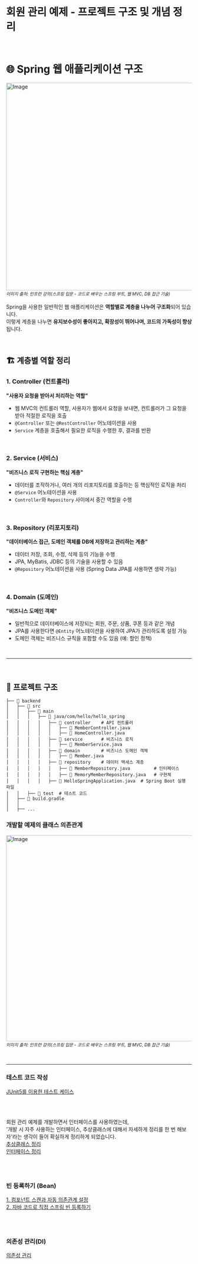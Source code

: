 # 회원 관리 예제 - 프로젝트 구조 및 개념 정리

<br />

# 🌐 Spring 웹 애플리케이션 구조
<img width="563" alt="Image" src="https://github.com/user-attachments/assets/a2637fdb-8fb1-453b-837b-5e865056aed1" /> <br />
<small>_이미지 출처: 인프런 강의(스프링 입문 - 코드로 배우는 스프링 부트, 웹 MVC, DB 접근 기술)_</small> <br /><br />
Spring을 사용한 일반적인 웹 애플리케이션은 **역할별로 계층을 나누어 구조화**되어 있습니다. <br />
이렇게 계층을 나누면 **유지보수성이 좋아지고, 확장성이 뛰어나며, 코드의 가독성이 향상**됩니다.

<br />

## 🏗️ 계층별 역할 정리

### 1. Controller (컨트롤러)
**"사용자 요청을 받아서 처리하는 역할"**  
- 웹 MVC의 컨트롤러 역할, 사용자가 웹에서 요청을 보내면, 컨트롤러가 그 요청을 받아 적절한 로직을 호출
- `@Controller` 또는 `@RestController` 어노테이션을 사용
- `Service` 계층을 호출해서 필요한 로직을 수행한 후, 결과를 반환

<br />

### 2. Service (서비스)
**"비즈니스 로직 구현하는 핵심 계층"**
- 데이터를 조작하거나, 여러 개의 리포지토리를 호출하는 등 핵심적인 로직을 처리
- `@Service` 어노테이션을 사용
- `Controller`와 `Repository` 사이에서 중간 역할을 수행

<br />

### 3. Repository (리포지토리)
**"데이터베이스 접근, 도메인 객체를 DB에 저장하고 관리하는 계층"**
- 데이터 저장, 조회, 수정, 삭제 등의 기능을 수행
- JPA, MyBatis, JDBC 등의 기술을 사용할 수 있음
- `@Repository` 어노테이션을 사용 (Spring Data JPA를 사용하면 생략 가능)

<br />

### 4. Domain (도메인)
**"비즈니스 도메인 객체"**
- 일반적으로 데이터베이스에 저장되는 회원, 주문, 상품, 쿠폰 등과 같은 개념
- JPA를 사용한다면 `@Entity` 어노테이션을 사용하여 JPA가 관리하도록 설정 가능
- 도메인 객체는 비즈니스 규칙을 포함할 수도 있음 (예: 할인 정책)

<br />

---

<br />

## 📁 프로젝트 구조
```
├── 📂 backend         
│   ├── 📂 src
│   │   ├── 📂 main
│   │   │   ├── 📂 java/com/hello/hello_spring  
│   │   │   │   ├── 📂 controller    # API 컨트롤러
│   │   │   │   │   ├── 📜 MemberController.java
│   │   │   │   │   ├── 📜 HomeController.java  
│   │   │   │   ├── 📂 service       # 비즈니스 로직
│   │   │   │   │   ├── 📜 MemberService.java  
│   │   │   │   ├── 📂 domain        # 비즈니스 도메인 객체
│   │   │   │   │   ├── 📜 Member.java
│   │   │   │   ├── 📂 repository    # 데이터 액세스 계층
│   │   │   │   │   ├── 📜 MemberRepository.java         # 인터페이스
│   │   │   │   │   ├── 📜 MemoryMemberRepository.java   # 구현체
│   │   │   │   ├── 📜 HelloSpringApplication.java  # Spring Boot 실행 파일
│   │   ├── 📂 test  # 테스트 코드
│   ├── 📜 build.gradle
│   │
│   ├── ...
```

### 개발할 예제의 클래스 의존관계
<img width="559" alt="Image" src="https://github.com/user-attachments/assets/859aafe1-0939-4c35-8cc8-8d8de3511fb8" /> <br /> 
<small>_이미지 출처: 인프런 강의(스프링 입문 - 코드로 배우는 스프링 부트, 웹 MVC, DB 접근 기술)_</small>

<br />

---

### 테스트 코드 작성
[JUnit5를 이용한 테스트 케이스](createTestCase.md)

<br />
<br />

회원 관리 예제를 개발하면서 인터페이스를 사용하였는데, <br />
'개발 시 자주 사용하는 인터페이스, 추상클래스에 대해서 자세하게 정리를 한 번 해보자'라는 생각이 들어 확실하게 정리하게 되었습니다. <br />
[추상클래스 정리](abstractMethod.md) <br />
[인터페이스 정리](interface.md)

<br />
<br />

### 빈 등록하기 (Bean)
[1. 컴포넌트 스캔과 자동 의존관계 설정](Bean1.md) <br />
[2. 자바 코드로 직접 스프링 빈 등록하기](자바_코드로_직접_빈_등록.md)

<br />
<br />

### 의존성 관리(DI)
[의존성 관리](dependencyInjection.md)
